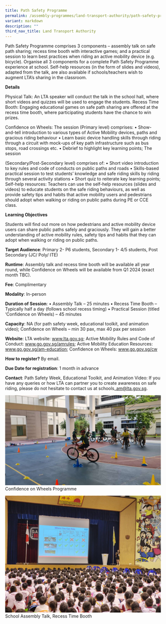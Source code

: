 ```yaml
---
title: Path Safety Programme
permalink: /assembly-programmes/land-transport-authority/path-safety-programme/
variant: markdown
description: ""
third_nav_title: Land Transport Authority
---
```

Path Safety Programme comprises 3 components – assembly talk on safe path sharing; recess time booth with interactive games; and a practical session to learn best practices when riding an active mobility device (e.g. bicycle). Organise all 3 components for a complete Path Safety Programme experience at school. Self-help resources (in the form of slides and videos), adapted from the talk, are also available if schools/teachers wish to augment LTA’s sharing in the classroom. 

**Details**

Physical Talk: An LTA speaker will conduct the talk in the school hall, where short videos and quizzes will be used to engage the students. Recess Time Booth: Engaging educational games on safe path sharing are offered at the recess time booth, where participating students have the chance to win prizes. 

Confidence on Wheels: The session (Primary level) comprises: 
• Show-and-tell introduction to various types of Active Mobility devices, paths and gracious riding behaviour 
• Learn basic device handling skills through riding through a circuit with mock-ups of key path infrastructure such as bus stops, road crossings etc. 
• Debrief to highlight key learning points; The session 

(Secondary/Post-Secondary level) comprises of: • Short video introduction to key rules and code of conducts on public paths and roads • Skills-based practical session to test students’ knowledge and safe riding skills by riding through several activity stations • Short quiz to reiterate key learning points; Self-help resources: Teachers can use the self-help resources (slides and videos) to educate students on the safe riding behaviours, as well as provide safety tips and habits that active mobility users and pedestrians should adopt when walking or riding on public paths during PE or CCE class.

**Learning Objectives**

Students will find out more on how pedestrians and active mobility device users can share public paths safely and graciously. They will gain a better understanding of active mobility rules, safety tips and habits that they can adopt when walking or riding on public paths.

**Target Audience**: Primary 2- P6 students, Secondary 1- 4/5 students, Post Secondary (JC/ Poly/ ITE)

**Runtime**: Assembly talk and recess time booth will be available all year round, while Confidence on Wheels will be available from Q1 2024 (exact month TBC).

**Fee**: Complimentary

**Modality**: In-person

**Duration of Session**: 
• Assembly Talk – 25 minutes 
• Recess Time Booth – Typically half a day (follows school recess timing) 
• Practical Session (titled ‘Confidence on Wheels) – 45 minutes

**Capacity**: NA (for path safety week, educational toolkit, and animation video); Confidence on Wheels – min 30 pax, max 40 pax per session 

**Website**: LTA website: www.lta.gov.sg; Active Mobility Rules and Code of Conduct: www.go.gov.sg/amrules; Active Mobility Education Resources: www.go.gov.sg/am-education; Confidence on Wheels: www.go.gov.sg/cw

**How to register?** By email.

**Due Date for registration**: 1 month in advance

**Contact**: Path Safety Week, Educational Toolkit, and Animation Video: If you have any queries or how LTA can partner you to create awareness on safe riding, please do not hesitate to contact us at schools\_am@lta.gov.sg.


![](/images/path%20safety.png)
Confidence on Wheels Programme

![](/images/talk%20pic.jpg)
School Assembly Talk, Recess Time Booth